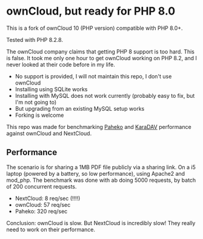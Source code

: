 # ownCloud, but ready for PHP 8.0 

This is a fork of ownCloud 10 (PHP version) compatible with PHP 8.0+.

Tested with PHP 8.2.8.

The ownCloud company claims that getting PHP 8 support is too hard. This is false. It took me only one hour to get ownCloud working on PHP 8.2, and I never looked at their code before in my life.

* No support is provided, I will not maintain this repo, I don't use ownCloud
* Installing using SQLite works
* Installing with MySQL does not work currently (probably easy to fix, but I'm not going to)
* But upgrading from an existing MySQL setup works
* Forking is welcome

This repo was made for benchmarking [Paheko](https://fossil.kd2.org/paheko/) and [KaraDAV](https://github.com/kd2org/karadav) performance against ownCloud and NextCloud.

## Performance

The scenario is for sharing a 1MB PDF file publicly via a sharing link. On a i5 laptop (powered by a battery, so low performance), using Apache2 and mod_php. The benchmark was done with ab doing 5000 requests, by batch of 200 concurrent requests.

* NextCloud: 8 req/sec (!!!!)
* ownCloud: 57 req/sec
* Paheko: 320 req/sec

Conclusion: ownCloud is slow. But NextCloud is incredibly slow! They really need to work on their performance.
